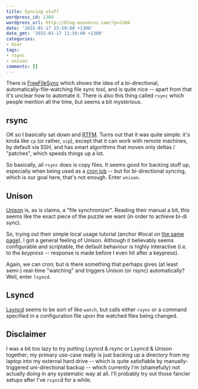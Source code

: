 ```yaml
---
title: Syncing stuff
wordpress_id: 1304
wordpress_url: http://blog.easoncxz.com/?p=1304
date: '2015-01-17 23:50:00 +1300'
date_gmt: '2015-01-17 11:50:00 +1300'
categories:
- User
tags:
- rsync
- unison
comments: []
---
```

<p>There is <a href="http://sourceforge.net/projects/freefilesync/">FreeFileSync</a> which shows the idea of a bi-directional, automatically-file-watching file sync tool, and is quite nice -- apart from that it's unclear how to automate it. There is also this thing called <code>rsync</code> which people mention all the time, but seems a bit mysterious.</p>
<h2>rsync</h2>
<p>OK so I basically sat down and <a href="https://rsync.samba.org/ftp/rsync/rsync.html">RTFM</a>. Turns out that it was quite simple: it's kinda like <code>cp</code> (or rather, <code>scp</code>), except that it can work with remote machines, by default via SSH, and has smart algorithms that moves only deltas / "patches", which speeds things up a lot.</p>
<p>So basically, all <code>rsync</code> does is copy files. It seems good for backing stuff up, especially when being used as a <a href="http://en.wikipedia.org/wiki/Cron">cron job</a> -- but for bi-directional syncing, which is our goal here, that's not enough. Enter <code>unison</code>.</p>
<h2>Unison</h2>
<p><a href="http://www.cis.upenn.edu/~bcpierce/unison/download/releases/stable/unison-manual.html">Unison</a> is, as is claims, a "file synchronizer". Reading their manual a bit, this seems like the exact piece of the puzzle we want (in order to achieve bi-di sync).</p>
<p>So, trying out their simple local usage tutorial (anchor #local on <a href="http://www.cis.upenn.edu/~bcpierce/unison/download/releases/stable/unison-manual.html">the same page</a>), I got a general feeling of Unison. Although it believably seems configurable and scriptable, the default behaviour is highly interactive (i.e. to the <em>keypress</em> -- response is made before I even hit <RETURN> after a keypress).</p>
<p>Again, we can cron; but is there something that perhaps gives (at least semi-) real-time "watching" and triggers Unison (or rsync) automatically? Well, enter <code>lsyncd</code>.</p>
<h2>Lsyncd</h2>
<p><a href="https://code.google.com/p/lsyncd/">Lsyncd</a> seems to be sort of like <code>watch</code>, but calls either <code>rsync</code> or a command specified in a configuration file upon the watched files being changed.</p>
<h2>Disclaimer</h2>
<p>I was a bit too lazy to try putting Lsyncd &amp; rsync or Lsyncd &amp; Unison together; my primary use-case really is just backing up a directory from my laptop into my external hard drive -- which is quite satisfiable by manually-triggered uni-directional backup -- which currently I'm (shamefully) not actually doing in any systematic way at all. I'll probably try out those fancier setups after I've <code>rsync</code>d for a while.</p>
